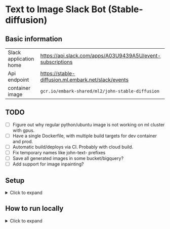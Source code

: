 # Text to Image Slack Bot (Stable-diffusion)

## Basic information
|   |   |
|---|---|
|Slack application home|https://api.slack.com/apps/A03U9439A5U/event-subscriptions|
|Api endpoint|https://stable-diffusion.ml.embark.net/slack/events|
|container image|`gcr.io/embark-shared/ml2/john-stable-diffusion`|

## TODO
- [ ] Figure out why regular python/ubuntu image is not working on ml cluster with gpus.
- [ ] Have a single Dockerfile, with multiple build targets for dev container and prod.
- [ ] Automatic build/deploys via CI. Probably with cloud build.
- [ ] Fix temporary names like john-text- prefixes
- [ ] Save all generated images in some bucket/bigquery?
- [ ] Add support for image inpainting?

## Setup
<details>
<summary>Click to expand</summary>

### Local environment secrets
Put secrets in `.envrc`, they will be automatically loaded by `direnv`.

### Create secrets
```bash
gcloud secrets create john-test-slack-bot-token
gcloud secrets create john-test-slack-signing-secret
```

### Update secret versions
```bash
echo -n $SLACK_BOT_TOKEN | gcloud secrets versions add john-test-slack-bot-token --data-file=-
echo -n $SLACK_SIGNING_SECRET | gcloud secrets versions add john-test-slack-signing-secret --data-file=-
```

### Allow default service account to access secrets
```bash
gcloud secrets add-iam-policy-binding john-test-slack-bot-token \
   --role roles/secretmanager.secretAccessor \
   --member serviceAccount:153639231195-compute@developer.gserviceaccount.com

gcloud secrets add-iam-policy-binding john-test-slack-signing-secret \
   --role roles/secretmanager.secretAccessor \
   --member serviceAccount:153639231195-compute@developer.gserviceaccount.com
```

</details>

## How to run locally
<details>
<summary>Click to expand</summary>

1. ```bash
   python -m src.app
   ```
2. ```bash
   # ngrok config add-authtoken <token>

   ngrok http 3000
   ```
3. Update request url for event subscription: https://api.slack.com/apps/A03U9439A5U/event-subscriptions?

</details>
